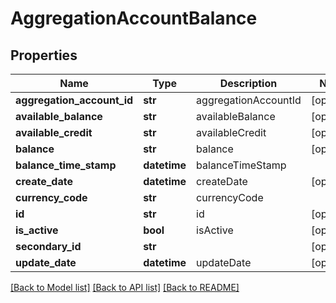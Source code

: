 # AggregationAccountBalance

## Properties
Name | Type | Description | Notes
------------ | ------------- | ------------- | -------------
**aggregation_account_id** | **str** | aggregationAccountId | [optional] 
**available_balance** | **str** | availableBalance | [optional] 
**available_credit** | **str** | availableCredit | [optional] 
**balance** | **str** | balance | [optional] 
**balance_time_stamp** | **datetime** | balanceTimeStamp | 
**create_date** | **datetime** | createDate | [optional] 
**currency_code** | **str** | currencyCode | 
**id** | **str** | id | [optional] 
**is_active** | **bool** | isActive | [optional] 
**secondary_id** | **str** |  | [optional] 
**update_date** | **datetime** | updateDate | [optional] 

[[Back to Model list]](../README.md#documentation-for-models) [[Back to API list]](../README.md#documentation-for-api-endpoints) [[Back to README]](../README.md)



